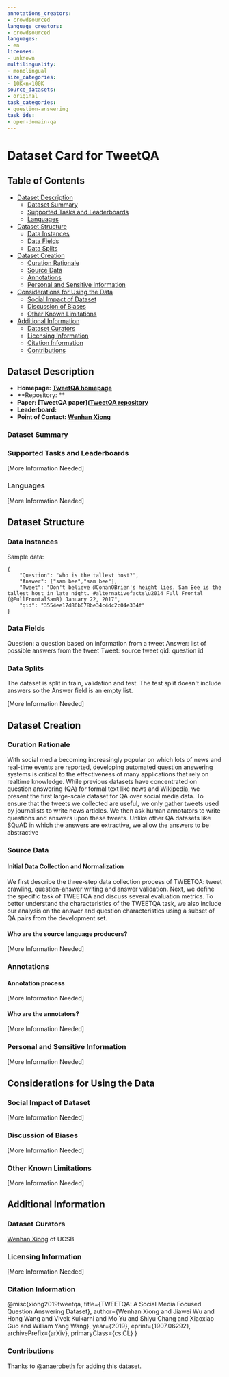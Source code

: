 ```yaml
---
annotations_creators:
- crowdsourced
language_creators:
- crowdsourced
languages:
- en
licenses:
- unknown
multilinguality:
- monolingual
size_categories:
- 10K<n<100K
source_datasets:
- original
task_categories:
- question-answering
task_ids:
- open-domain-qa
---
```


# Dataset Card for TweetQA

## Table of Contents
- [Dataset Description](#dataset-description)
  - [Dataset Summary](#dataset-summary)
  - [Supported Tasks and Leaderboards](#supported-tasks-and-leaderboards)
  - [Languages](#languages)
- [Dataset Structure](#dataset-structure)
  - [Data Instances](#data-instances)
  - [Data Fields](#data-fields)
  - [Data Splits](#data-splits)
- [Dataset Creation](#dataset-creation)
  - [Curation Rationale](#curation-rationale)
  - [Source Data](#source-data)
  - [Annotations](#annotations)
  - [Personal and Sensitive Information](#personal-and-sensitive-information)
- [Considerations for Using the Data](#considerations-for-using-the-data)
  - [Social Impact of Dataset](#social-impact-of-dataset)
  - [Discussion of Biases](#discussion-of-biases)
  - [Other Known Limitations](#other-known-limitations)
- [Additional Information](#additional-information)
  - [Dataset Curators](#dataset-curators)
  - [Licensing Information](#licensing-information)
  - [Citation Information](#citation-information)
  - [Contributions](#contributions)

## Dataset Description

- **Homepage: [TweetQA homepage](https://tweetqa.github.io/)**
- **Repository: **
- **Paper: [TweetQA paper]([TweetQA repository](https://tweetqa.github.io/)**
- **Leaderboard:**
- **Point of Contact: [Wenhan Xiong](xwhan@cs.ucsb.edu)**

### Dataset Summary


### Supported Tasks and Leaderboards

[More Information Needed]

### Languages

[More Information Needed]

## Dataset Structure

### Data Instances
Sample data:
```
{
    "Question": "who is the tallest host?",
    "Answer": ["sam bee","sam bee"],
    "Tweet": "Don't believe @ConanOBrien's height lies. Sam Bee is the tallest host in late night. #alternativefacts\u2014 Full Frontal (@FullFrontalSamB) January 22, 2017",
    "qid": "3554ee17d86b678be34c4dc2c04e334f"
}
```
### Data Fields

Question: a question based on information from a tweet
Answer: list of possible answers from the tweet
Tweet: source tweet
qid: question id

### Data Splits

The dataset is split in train, validation and test.
The test split doesn't include answers so the Answer field is an empty list.

[More Information Needed]

## Dataset Creation

### Curation Rationale

With social media becoming increasingly popular on which lots of news and real-time events are reported, developing automated question answering systems is critical to the effectiveness of many applications that rely on realtime knowledge. While previous datasets have concentrated on question answering (QA) for formal text like news and Wikipedia, we present the first large-scale dataset for QA over social media data. To ensure that the tweets we collected are useful, we only gather tweets used by journalists to write news articles. We then ask human annotators to write questions and answers upon these tweets. Unlike other QA datasets like SQuAD in which the answers are extractive, we allow the answers to be abstractive

### Source Data

#### Initial Data Collection and Normalization

We first describe the three-step data collection process of TWEETQA: tweet crawling, question-answer writing and answer validation.  Next, we define the specific task of TWEETQA and discuss several evaluation metrics. To better understand the characteristics of the TWEETQA task, we also include our analysis on the answer and question characteristics using a subset of QA pairs from the development set.

#### Who are the source language producers?

[More Information Needed]

### Annotations

#### Annotation process

[More Information Needed]

#### Who are the annotators?

[More Information Needed]

### Personal and Sensitive Information

[More Information Needed]

## Considerations for Using the Data

### Social Impact of Dataset

[More Information Needed]

### Discussion of Biases

[More Information Needed]

### Other Known Limitations

[More Information Needed]

## Additional Information

### Dataset Curators

[Wenhan Xiong](xwhan@cs.ucsb.edu) of UCSB

### Licensing Information

[More Information Needed]

### Citation Information

@misc{xiong2019tweetqa,
      title={TWEETQA: A Social Media Focused Question Answering Dataset},
      author={Wenhan Xiong and Jiawei Wu and Hong Wang and Vivek Kulkarni and Mo Yu and Shiyu Chang and Xiaoxiao Guo and William Yang Wang},
      year={2019},
      eprint={1907.06292},
      archivePrefix={arXiv},
      primaryClass={cs.CL}
}

### Contributions

Thanks to [@anaerobeth](https://github.com/anaerobeth) for adding this dataset.